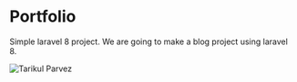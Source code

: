 # Portfolio
Simple laravel 8 project. We are going to make a blog project using laravel 8.

![Tarikul Parvez](https://cubettech.com/wp-content/uploads/2019/10/php-framework-laravel-1024x455.jpg)